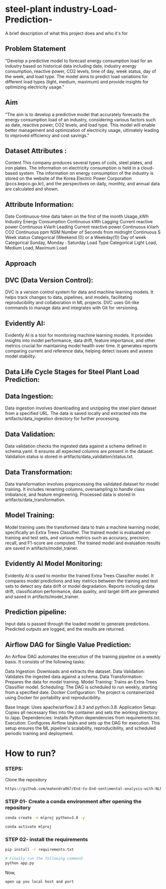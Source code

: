 # steel-plant industry-Load-Prediction-

A brief description of what this project does and who it's for


## Problem Statement
"Develop a predictive model to forecast energy consumption load for an industry based on historical data including date, industry energy consumption, reactive power, CO2 levels, time of day, week status, day of the week, and load type. The model aims to predict load variations for different load types (light, medium, maximum) and provide insights for optimizing electricity usage."

## Aim
"The aim is to develop a predictive model that accurately forecasts the energy consumption load of an industry, considering various factors such as date, reactive power, CO2 levels, and load type. This model will enable better management and optimization of electricity usage, ultimately leading to improved efficiency and cost savings."


## Dataset Attributes :

Content
This company produces several types of coils, steel plates, and iron plates. The information on electricity consumption is held in a cloud-based system. The information on energy consumption of the industry is stored on the website of the Korea Electric Power Corporation (pccs.kepco.go.kr), and the perspectives on daily, monthly, and annual data are calculated and shown.

## Attribute Information:
Date Continuous-time data taken on the first of the month
Usage_kWh Industry Energy Consumption Continuous kWh
Lagging Current reactive power Continuous kVarh
Leading Current reactive power Continuous kVarh
CO2 Continuous ppm
NSM Number of Seconds from midnight Continuous S
Week status Categorical (Weekend (0) or a Weekday(1))
Day of week Categorical Sunday, Monday : Saturday
Load Type Categorical Light Load, Medium Load, Maximum Load


## Approach

## DVC (Data Version Control):
DVC is a version control system for data and machine learning models. It helps track changes to data, pipelines, and models, facilitating reproducibility and collaboration in ML projects. DVC uses Git-like commands to manage data and integrates with Git for versioning.

## Evidently AI:
Evidently AI is a tool for monitoring machine learning models. It provides insights into model performance, data drift, feature importance, and other metrics crucial for maintaining model health over time. It generates reports comparing current and reference data, helping detect issues and assess model stability.

## Data Life Cycle Stages for Steel Plant Load Prediction:

## Data Ingestion:
Data ingestion involves downloading and unzipping the steel plant dataset from a specified URL. The data is saved locally and extracted into the artifacts/data_ingestion directory for further processing.

## Data Validation:
Data validation checks the ingested data against a schema defined in schema.yaml. It ensures all expected columns are present in the dataset. Validation status is stored in artifacts/data_validation/status.txt.

## Data Transformation:
Data transformation involves preprocessing the validated dataset for model training. It includes renaming columns, oversampling to handle class imbalance, and feature engineering. Processed data is stored in artifacts/data_transformation.

## Model Training:
Model training uses the transformed data to train a machine learning model, specifically an Extra Trees Classifier. The trained model is evaluated on training and test sets, and various metrics such as accuracy, precision, recall, and F1-score are computed. The trained model and evaluation results are saved in artifacts/model_trainer.

## Evidently AI Model Monitoring:
Evidently AI is used to monitor the trained Extra Trees Classifier model. It compares model predictions and key metrics between the training and test sets to detect any data drift or model degradation. Reports including data drift, classification performance, data quality, and target drift are generated and saved in artifacts/model_trainer.



## Prediction pipeline:
Input data is passed through the loaded model to generate predictions. Predicted outputs are logged, and the results are returned.

## Airflow DAG for Single Value Prediction:
An Airflow DAG automates the execution of the training pipeline on a weekly basis. It consists of the following tasks:

Data Ingestion: Downloads and extracts the dataset.
Data Validation: Validates the ingested data against a schema.
Data Transformation: Prepares the data for model training.
Model Training: Trains an Extra Trees Classifier model.
Scheduling: The DAG is scheduled to run weekly, starting from a specified date.
Docker Configuration:
The project is containerized using Docker for portability and reproducibility.

Base Image: Uses apache/airflow:2.8.3 and python:3.8.
Application Setup: Copies all necessary files into the container and sets the working directory to /app.
Dependencies: Installs Python dependencies from requirements.txt.
Execution: Configures Airflow tasks and sets up the DAG for execution.
This setup ensures the ML pipeline's scalability, reproducibility, and scheduled periodic training and deployment.


# How to run?
### STEPS:

Clone the repository

```bash
https://github.com/mahendra867/End-to-End-sentimental-analysis-with-NLP.git
```
### STEP 01- Create a conda environment after opening the repository

```bash
conda create -n mlproj python=3.8 -y
```

```bash
conda activate mlproj
```


### STEP 02- install the requirements
```bash
pip install -r requirements.txt
```


```bash
# Finally run the following command
python app.py
```

Now,
```bash
open up you local host and port
```





